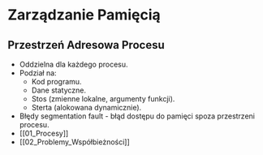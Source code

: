 # Zarządzanie Pamięcią

## Przestrzeń Adresowa Procesu
- Oddzielna dla każdego procesu.
- Podział na:
    - Kod programu.
    - Dane statyczne.
    - Stos (zmienne lokalne, argumenty funkcji).
    - Sterta (alokowana dynamicznie).
- Błędy segmentation fault - błąd dostępu do pamięci spoza przestrzeni procesu.
- [[01_Procesy]]
- [[02_Problemy_Współbieżności]]

